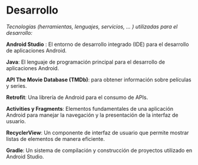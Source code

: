 # Desarrollo

*Tecnologías (herramientas, lenguajes, servicios, ... ) utilizadas para el desarrollo:*

**Android Studio** : El entorno de desarrollo integrado (IDE) para el desarrollo de aplicaciones Android.

**Java**: El lenguaje de programación principal para el desarrollo de aplicaciones Android.

**API The Movie Database (TMDb)**: para obtener información sobre películas y series.

**Retrofit**: Una librería de Android para el consumo de APIs.

**Activities y Fragments**: Elementos fundamentales de una aplicación Android para manejar la navegación y la presentación de la interfaz de usuario.

**RecyclerView**: Un componente de interfaz de usuario que permite mostrar listas de elementos de manera eficiente.

**Gradle**: Un sistema de compilación y construcción de proyectos utilizado en Android Studio.
